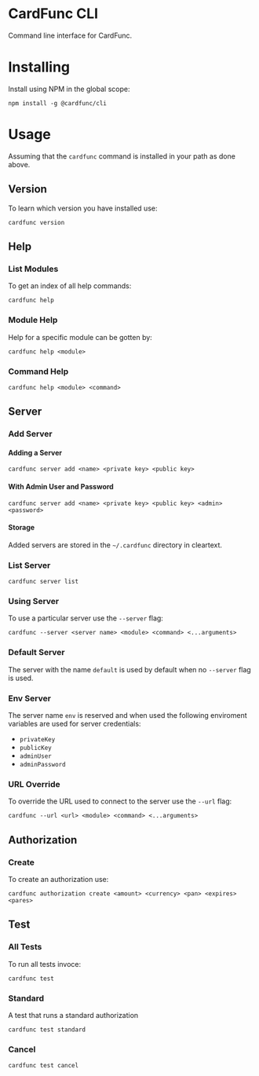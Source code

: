 # CardFunc CLI
Command line interface for CardFunc.

# Installing
Install using NPM in the global scope:
```
npm install -g @cardfunc/cli
```

# Usage
Assuming that the `cardfunc` command is installed in your path as done above.
## Version
To learn which version you have installed use:
```
cardfunc version
```
## Help 
### List Modules
To get an index of all help commands:
```
cardfunc help
```
### Module Help
Help for a specific module can be gotten by:
```
cardfunc help <module>
```
### Command Help
```
cardfunc help <module> <command>
```
## Server
### Add Server
#### Adding a Server
```
cardfunc server add <name> <private key> <public key>
```
#### With Admin User and Password
```
cardfunc server add <name> <private key> <public key> <admin> <password>
```
#### Storage
Added servers are stored in the `~/.cardfunc` directory in cleartext.

### List Server
```
cardfunc server list
```
### Using Server
To use a particular server use the `--server` flag:
```
cardfunc --server <server name> <module> <command> <...arguments>
```
### Default Server
The server with the name `default` is used by default when no `--server` flag is used.

### Env Server
The server name `env` is reserved and when used the following enviroment variables are used for server credentials:
- `privateKey`
- `publicKey`
-	`adminUser`
- `adminPassword`

### URL Override
To override the URL used to connect to the server use the `--url` flag:
```
cardfunc --url <url> <module> <command> <...arguments>
```

## Authorization
### Create
To create an authorization use:
```
cardfunc authorization create <amount> <currency> <pan> <expires> <pares>
```
## Test
### All Tests
To run all tests invoce:
```
cardfunc test
```
### Standard
A test that runs a standard authorization 
```
cardfunc test standard
```
### Cancel
```
cardfunc test cancel
```
